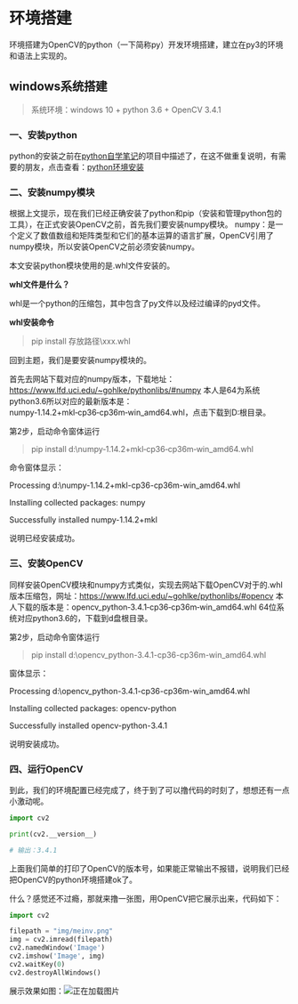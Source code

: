 # 环境搭建

环境搭建为OpenCV的python（一下简称py）开发环境搭建，建立在py3的环境和语法上实现的。

## windows系统搭建 ##

> 系统环境：windows 10 + python 3.6 + OpenCV 3.4.1


### 一、安装python ###

python的安装之前在[python自学笔记](https://github.com/vipstone/python)的项目中描述了，在这不做重复说明，有需要的朋友，点击查看：[python环境安装](https://github.com/vipstone/python/blob/master/%E5%BC%80%E5%8F%91%E7%8E%AF%E5%A2%83%E6%90%AD%E5%BB%BA.md)

### 二、安装numpy模块 ###

根据上文提示，现在我们已经正确安装了python和pip（安装和管理python包的工具），在正式安装OpenCV之前，首先我们要安装numpy模块。
numpy：是一个定义了数值数组和矩阵类型和它们的基本运算的语言扩展，OpenCV引用了numpy模块，所以安装OpenCV之前必须安装numpy。

本文安装python模块使用的是.whl文件安装的。

**whl文件是什么？**

whl是一个python的压缩包，其中包含了py文件以及经过编译的pyd文件。

**whl安装命令**
> pip install 存放路径\xxx.whl

回到主题，我们是要安装numpy模块的。

首先去网站下载对应的numpy版本，下载地址：https://www.lfd.uci.edu/~gohlke/pythonlibs/#numpy 本人是64为系统python3.6所以对应的最新版本是：numpy‑1.14.2+mkl‑cp36‑cp36m‑win_amd64.whl，点击下载到D:根目录。

第2步，启动命令窗体运行
> pip install d:\numpy‑1.14.2+mkl‑cp36‑cp36m‑win_amd64.whl

命令窗体显示：

Processing d:\numpy-1.14.2+mkl-cp36-cp36m-win_amd64.whl

Installing collected packages: numpy

Successfully installed numpy-1.14.2+mkl

说明已经安装成功。


### 三、安装OpenCV ###
同样安装OpenCV模块和numpy方式类似，实现去网站下载OpenCV对于的.whl版本压缩包，网址：https://www.lfd.uci.edu/~gohlke/pythonlibs/#opencv 本人下载的版本是：opencv_python‑3.4.1‑cp36‑cp36m‑win_amd64.whl 64位系统对应python3.6的，下载到d盘根目录。

第2步，启动命令窗体运行
> pip install d:\opencv_python-3.4.1-cp36-cp36m-win_amd64.whl

窗体显示：

Processing d:\opencv_python-3.4.1-cp36-cp36m-win_amd64.whl

Installing collected packages: opencv-python

Successfully installed opencv-python-3.4.1

说明安装成功。

### 四、运行OpenCV ###
到此，我们的环境配置已经完成了，终于到了可以撸代码的时刻了，想想还有一点小激动呢。


``` python
import cv2

print(cv2.__version__)

# 输出：3.4.1
```
上面我们简单的打印了OpenCV的版本号，如果能正常输出不报错，说明我们已经把OpenCV的python环境搭建ok了。

什么？感觉还不过瘾，那就来撸一张图，用OpenCV把它展示出来，代码如下：
``` python
import cv2

filepath = "img/meinv.png"
img = cv2.imread(filepath)
cv2.namedWindow('Image')
cv2.imshow('Image', img)
cv2.waitKey(0)
cv2.destroyAllWindows()
```

展示效果如图：![正在加载图片](https://raw.githubusercontent.com/vipstone/opencvLab/master/res/show-meinv.png)